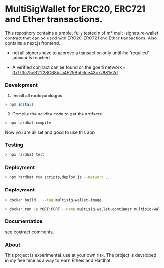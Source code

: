 # MultiSigWallet for ERC20, ERC721 and Ether transactions.

This repository contains a simple, fully tested n of m\* multi-signature-wallet contract that can be used with ERC20, ERC721 and Ether transactions. Also contains a next.js frontend.

- not all signers have to approve a transaction only until the 'required' amount is reached

- A verified contract can be found on the goerli network = <br>
  [0x123c75cB21f28C68bca4F25Bb06ce43c77881e2d](https://goerli.etherscan.io/address/0x123c75cB21f28C68bca4F25Bb06ce43c77881e2d)

### Development

1. Install all node packages

```bash
> npm install
```

2. Compile the solidity code to get the artifacts

```bash
> npx hardhat compile
```

Now you are all set and good to use this app

### Testing

```bash
> npx hardhat test
```

### Deployment

```bash
> npx hardhat run scripts/deploy.js --network ...
```

### Deployment

```bash
> docker build . --tag multisig-wallet-image
```

```bash
> docker run -p PORT:PORT --name multisig-wallet-contianer multisig-wallet-image
```

### Documentation

see contract comments.

### About

This project is experimental, use at your own risk. The project is developed in my free time as a way to learn Ethers and Hardhat.
